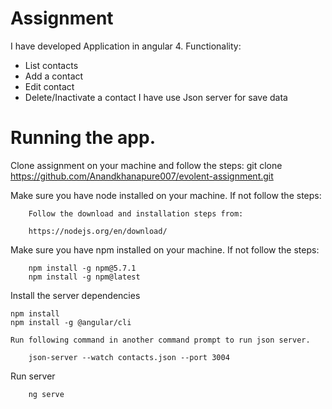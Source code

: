# Assignment

I have developed Application in angular 4.
Functionality:

- List contacts
- Add a contact
- Edit contact
- Delete/Inactivate a contact
  I have use Json server for save data

# Running the app.

Clone assignment on your machine and follow the steps:
git clone https://github.com/Anandkhanapure007/evolent-assignment.git

Make sure you have node installed on your machine. If not follow the steps:

```
    Follow the download and installation steps from:

    https://nodejs.org/en/download/
```

Make sure you have npm installed on your machine. If not follow the steps:

```
    npm install -g npm@5.7.1
    npm install -g npm@latest
```

Install the server dependencies

    npm install
    npm install -g @angular/cli

```
Run following command in another command prompt to run json server.

    json-server --watch contacts.json --port 3004
```

Run server

```
    ng serve
```
